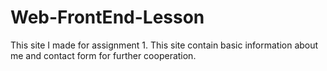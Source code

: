 # Web-FrontEnd-Lesson

This site I made for assignment 1. This site contain basic information about me and contact form for further cooperation.
